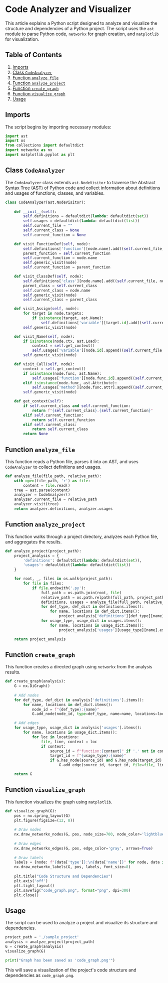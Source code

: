 # Code Analyzer and Visualizer

This article explains a Python script designed to analyze and visualize the structure and dependencies of a Python project. The script uses the `ast` module to parse Python code, `networkx` for graph creation, and `matplotlib` for visualization.

## Table of Contents
1. [Imports](#imports)
2. [Class `CodeAnalyzer`](#class-codeanalyzer)
3. [Function `analyze_file`](#function-analyze_file)
4. [Function `analyze_project`](#function-analyze_project)
5. [Function `create_graph`](#function-create_graph)
6. [Function `visualize_graph`](#function-visualize_graph)
7. [Usage](#usage)

## Imports

The script begins by importing necessary modules:

```python
import ast
import os
from collections import defaultdict
import networkx as nx
import matplotlib.pyplot as plt
```

## Class `CodeAnalyzer`

The `CodeAnalyzer` class extends `ast.NodeVisitor` to traverse the Abstract Syntax Tree (AST) of Python code and collect information about definitions and usages of functions, classes, and variables.

```python
class CodeAnalyzer(ast.NodeVisitor):
    
    def __init__(self):
        self.definitions = defaultdict(lambda: defaultdict(set))
        self.usages = defaultdict(lambda: defaultdict(list))
        self.current_file = ""
        self.current_class = None
        self.current_function = None

    def visit_FunctionDef(self, node):
        self.definitions['function'][node.name].add((self.current_file, node.lineno))
        parent_function = self.current_function
        self.current_function = node.name
        self.generic_visit(node)
        self.current_function = parent_function

    def visit_ClassDef(self, node):
        self.definitions['class'][node.name].add((self.current_file, node.lineno))
        parent_class = self.current_class
        self.current_class = node.name
        self.generic_visit(node)
        self.current_class = parent_class

    def visit_Assign(self, node):
        for target in node.targets:
            if isinstance(target, ast.Name):
                self.definitions['variable'][target.id].add((self.current_file, node.lineno))
        self.generic_visit(node)

    def visit_Name(self, node):
        if isinstance(node.ctx, ast.Load):
            context = self.get_context()
            self.usages['variable'][node.id].append((self.current_file, node.lineno, context))
        self.generic_visit(node)

    def visit_Call(self, node):
        context = self.get_context()
        if isinstance(node.func, ast.Name):
            self.usages['function'][node.func.id].append((self.current_file, node.func.lineno, context))
        elif isinstance(node.func, ast.Attribute):
            self.usages['method'][node.func.attr].append((self.current_file, node.func.lineno, context))
        self.generic_visit(node)

    def get_context(self):
        if self.current_class and self.current_function:
            return f"{self.current_class}.{self.current_function}"
        elif self.current_function:
            return self.current_function
        elif self.current_class:
            return self.current_class
        return None
```

## Function `analyze_file`

This function reads a Python file, parses it into an AST, and uses `CodeAnalyzer` to collect definitions and usages.

```python
def analyze_file(file_path, relative_path):
    with open(file_path, 'r') as file:
        content = file.read()
    tree = ast.parse(content)
    analyzer = CodeAnalyzer()
    analyzer.current_file = relative_path
    analyzer.visit(tree)
    return analyzer.definitions, analyzer.usages
```

## Function `analyze_project`

This function walks through a project directory, analyzes each Python file, and aggregates the results.

```python
def analyze_project(project_path):
    project_analysis = {
        'definitions': defaultdict(lambda: defaultdict(set)),
        'usages': defaultdict(lambda: defaultdict(list))
    }

    for root, _, files in os.walk(project_path):
        for file in files:
            if file.endswith('.py'):
                full_path = os.path.join(root, file)
                relative_path = os.path.relpath(full_path, project_path)
                definitions, usages = analyze_file(full_path, relative_path)
                for def_type, def_dict in definitions.items():
                    for name, locations in def_dict.items():
                        project_analysis['definitions'][def_type][name].update(locations)
                for usage_type, usage_dict in usages.items():
                    for name, locations in usage_dict.items():
                        project_analysis['usages'][usage_type][name].extend(locations)

    return project_analysis
```

## Function `create_graph`

This function creates a directed graph using `networkx` from the analysis results.

```python
def create_graph(analysis):
    G = nx.DiGraph()
    
    # Add nodes
    for def_type, def_dict in analysis['definitions'].items():
        for name, locations in def_dict.items():
            node_id = f"{def_type}:{name}"
            G.add_node(node_id, type=def_type, name=name, locations=locations)

    # Add edges
    for usage_type, usage_dict in analysis['usages'].items():
        for name, locations in usage_dict.items():
            for loc in locations:
                file, line, context = loc
                if context:
                    source_id = f"function:{context}" if '.' not in context else f"method:{context}"
                    target_id = f"{usage_type}:{name}"
                    if G.has_node(source_id) and G.has_node(target_id):
                        G.add_edge(source_id, target_id, file=file, line=line)

    return G
```

## Function `visualize_graph`

This function visualizes the graph using `matplotlib`.

```python
def visualize_graph(G):
    pos = nx.spring_layout(G)
    plt.figure(figsize=(12, 8))
    
    # Draw nodes
    nx.draw_networkx_nodes(G, pos, node_size=700, node_color='lightblue')
    
    # Draw edges
    nx.draw_networkx_edges(G, pos, edge_color='gray', arrows=True)
    
    # Draw labels
    labels = {node: f"{data['type']}:\n{data['name']}" for node, data in G.nodes(data=True)}
    nx.draw_networkx_labels(G, pos, labels, font_size=8)
    
    plt.title("Code Structure and Dependencies")
    plt.axis('off')
    plt.tight_layout()
    plt.savefig("code_graph.png", format="png", dpi=300)
    plt.close()
```

## Usage

The script can be used to analyze a project and visualize its structure and dependencies.

```python
project_path = './sample_project'
analysis = analyze_project(project_path)
G = create_graph(analysis)
visualize_graph(G)

print("Graph has been saved as 'code_graph.png'")
```

This will save a visualization of the project's code structure and dependencies as `code_graph.png`.